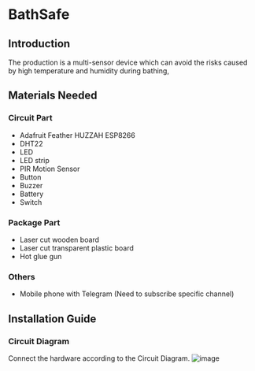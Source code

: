 # BathSafe
## Introduction
The production is a multi-sensor device which can avoid the risks caused by high temperature and humidity during bathing,

## Materials Needed
### Circuit Part
+ Adafruit Feather HUZZAH ESP8266
+ DHT22
+ LED
+ LED strip
+ PIR Motion Sensor
+ Button
+ Buzzer
+ Battery
+ Switch

### Package Part
+ Laser cut wooden board
+ Laser cut transparent plastic board
+ Hot glue gun

### Others
+ Mobile phone with Telegram (Need to subscribe specific channel)

## Installation Guide
### Circuit Diagram
Connect the hardware according to the Circuit Diagram.
![image](https://github.com/ChenRuan/BathSafe/assets/145383140/8d452b1f-f2b8-462e-a0aa-6742acee5927)



